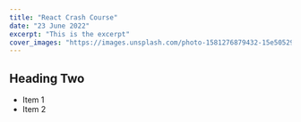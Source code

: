 ```yaml
---
title: "React Crash Course"
date: "23 June 2022"
excerpt: "This is the excerpt"
cover_images: "https://images.unsplash.com/photo-1581276879432-15e50529f34b?ixlib=rb-1.2.1&ixid=MnwxMjA3fDB8MHxzZWFyY2h8Mnx8cmVhY3R8ZW58MHx8MHx8&w=1000&q=80"
---
```


## Heading Two

-   Item 1
-   Item 2
